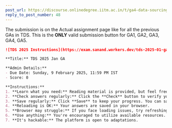 ```yaml
---
post_url: https://discourse.onlinedegree.iitm.ac.in/t/ga4-data-sourcing-discussion-thread-tds-jan-2025/165959/51
reply_to_post_number: 48
---
```

The submission is on the Actual assignment page like for all the previous GAs in TDS. This is the **ONLY** valid submission button for GA1, GA2, GA3, GA4, GA5.

```markdown
![TDS 2025 Instructions](https://exam.sanand.workers.dev/tds-2025-01-ga4)

**Title:** TDS 2025 Jan GA

**Admin Details:** 
- Due Date: Sunday, 9 February 2025, 11:59 PM IST
- Score: 0

**Instructions:**
1. **Learn what you need:** Reading material is provided, but feel free to explore.
2. **Check answers regularly:** Click the **Check** button to verify your answers.
3. **Save regularly:** Click **Save** to keep your progress. You can save multiple times.
4. **Reloading is OK:** Your answers are saved in your browser.
5. **Browser may struggle:** If you face loading issues, try refreshing.
6. **Use anything:** You're encouraged to utilize available resources.
7. **It's hackable:** The platform is open to adaptations.
```